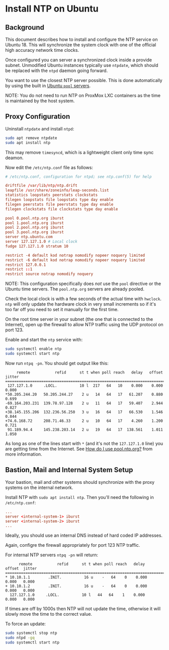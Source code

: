 # Install NTP on Ubuntu

## Background

This document describes how to install and configure the NTP service on Ubuntu 18. This will synchronize the system clock with one of the official high accuracy network time clocks.

Once configured you can server a synchronized clock inside a provide subnet. Unmodified Ubuntu instances typically use `ntpdate`, which should be replaced with the `ntpd` daemon going forward.

You want to use the closest NTP server possible. This is done automatically by using the built in [Ubuntu `pool` servers](https://www.ntppool.org/zone).

NOTE: You do not need to run NTP on ProxMox LXC containers as the time is maintained by the host system.

## Proxy Configuration

Uninstall `ntpdate` and install `ntpd`:

```bash
sudo apt remove ntpdate
sudo apt install ntp
```

This may remove `timesyncd`, which is a lightweight client only time sync deamon.

Now edit the `/etc/ntp.conf` file as follows:

```conf
# /etc/ntp.conf, configuration for ntpd; see ntp.conf(5) for help

driftfile /var/lib/ntp/ntp.drift
leapfile /usr/share/zoneinfo/leap-seconds.list
statistics loopstats peerstats clockstats
filegen loopstats file loopstats type day enable
filegen peerstats file peerstats type day enable
filegen clockstats file clockstats type day enable

pool 0.pool.ntp.org iburst
pool 1.pool.ntp.org iburst
pool 2.pool.ntp.org iburst
pool 3.pool.ntp.org iburst
server ntp.ubuntu.com
server 127.127.1.0 # Local clock
fudge 127.127.1.0 stratum 10

restrict -4 default kod notrap nomodify nopeer noquery limited
restrict -6 default kod notrap nomodify nopeer noquery limited
restrict 127.0.0.1
restrict ::1
restrict source notrap nomodify noquery
```

NOTE: This configuration specifically does _not_ use the `pool` directive or the Ubuntu time servers. The `pool.ntp.org` servers are already pooled.

Check the local clock is with a few seconds of the actual time with `hwclock`. `ntp` will only update the hardware clock in very small increments so if it's too far off you need to set it manually for the first time.

On the root time server in your subnet (the one that is connected to the Internet), open up the firewall to allow NTP traffic using the UDP protocol on port 123.

Enable and start the `ntp` service with:

```bash
sudo systemctl enable ntp
sudo systemctl start ntp
```

Now run `ntpq -pn`. You should get output like this:

```none
     remote           refid      st t when poll reach   delay   offset  jitter
==============================================================================
 127.127.1.0     .LOCL.          10 l  217   64   10    0.000    0.000   0.000
*50.205.244.20   50.205.244.27    2 u   14   64   17   61.207    0.880   0.699
-69.164.203.231  139.78.97.128    2 u   11   64   17   59.407    2.944   0.827
+38.145.155.206  132.236.56.250   3 u   16   64   17   66.530    1.546   0.844
+74.6.168.72     208.71.46.33     2 u   10   64   17    4.260    1.200   0.721
 91.189.94.4     145.238.203.14   2 u   19   64   17  138.561    1.011   1.050
```

As long as one of the lines start with `*` (and it's not the `127.127.1.0` line) you are getting time from the Internet. See [How do I use pool.ntp.org?](https://www.ntppool.org/en/use.html) from more information.

## Bastion, Mail and Internal System Setup

Your bastion, mail and other systems should synchronize with the proxy systems on the internal network.

Install NTP with `sudo apt install ntp`. Then you'll need the following in `/etc/ntp.conf`:

```conf
...
server <internal-system-1> iburst
server <internal-system-2> iburst
...
```

Ideally, you should use an internal DNS instead of hard coded IP addresses.

Again, configre the firewall appropriately for port 123 NTP traffic.

For internal NTP servers `ntpq -pn` will return:

```none
      remote           refid      st t when poll reach   delay   offset  jitter
==============================================================================
* 10.10.1.1        .INIT.          16 u    -   64    0    0.000    0.000   0.000
+ 10.10.1.2        .INIT.          16 u    -   64    0    0.000    0.000   0.000
  127.127.1.0     .LOCL.          10 l   44   64    1    0.000    0.000   0.000
```

If times are off by 1000s then NTP will not update the time, otherwise it will slowly move the time to the correct value.

To force an update:

```bash
sudo systemctl stop ntp
sudo ntpd -gq
sudo systemctl start ntp
```
